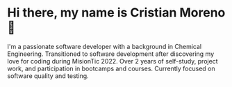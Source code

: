 # Hi there, my name is Cristian Moreno 👋

I'm a passionate software developer with a background in Chemical Engineering. Transitioned to software development after discovering my love for coding during MisionTic 2022. Over 2 years of self-study, project work, and participation in bootcamps and courses. Currently focused on software quality and testing.

<!--
**crismor13/crismor13** is a ✨ _special_ ✨ repository because its `README.md` (this file) appears on your GitHub profile.

Here are some ideas to get you started:

- 🔭 I’m currently working on ...
- 🌱 I’m currently learning ...
- 👯 I’m looking to collaborate on ...
- 🤔 I’m looking for help with ...
- 💬 Ask me about ...
- 📫 How to reach me: ...
- 😄 Pronouns: ...
- ⚡ Fun fact: ...
-->
